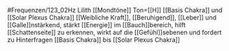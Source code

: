 #Frequenzen/123_02Hz
Lilith
[[Mondtöne]]
Ton=[[H]]
[[Basis Chakra]] und [[Solar Plexus Chakra]]
[[Weibliche Kraft]], [[Beruhigend]], [[Leber]] und [[Galle]]nstärkend, stärkt [[Energie]] im [[Bauch]]bereich, hilft [[Schattenseite]] zu erkennen, wirkt auf die [[Gefühl]]sebenen und fordert zu Hinterfragen
[[Basis Chakra]] bis [[Solar Plexus Chakra]]